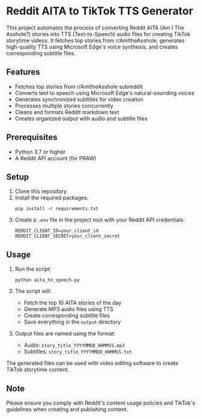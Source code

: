 # Reddit AITA to TikTok TTS Generator

This project automates the process of converting Reddit AITA (Am I The Asshole?) stories into TTS (Text-to-Speech) audio files for creating TikTok storytime videos. It fetches top stories from r/AmItheAsshole, generates high-quality TTS using Microsoft Edge's voice synthesis, and creates corresponding subtitle files.

## Features

- Fetches top stories from r/AmItheAsshole subreddit
- Converts text to speech using Microsoft Edge's natural-sounding voices
- Generates synchronized subtitles for video creation
- Processes multiple stories concurrently
- Cleans and formats Reddit markdown text
- Creates organized output with audio and subtitle files

## Prerequisites

- Python 3.7 or higher
- A Reddit API account (for PRAW)

## Setup

1. Clone this repository
2. Install the required packages:
   ```
   pip install -r requirements.txt
   ```
3. Create a `.env` file in the project root with your Reddit API credentials:
   ```
   REDDIT_CLIENT_ID=your_client_id
   REDDIT_CLIENT_SECRET=your_client_secret
   ```

## Usage

1. Run the script:
   ```
   python aita_to_speech.py
   ```

2. The script will:
   - Fetch the top 10 AITA stories of the day
   - Generate MP3 audio files using TTS
   - Create corresponding subtitle files
   - Save everything in the `output` directory

3. Output files are named using the format:
   - Audio: `story_title_YYYYMMDD_HHMMSS.mp3`
   - Subtitles: `story_title_YYYYMMDD_HHMMSS.txt`

The generated files can be used with video editing software to create TikTok storytime content.

## Note

Please ensure you comply with Reddit's content usage policies and TikTok's guidelines when creating and publishing content.